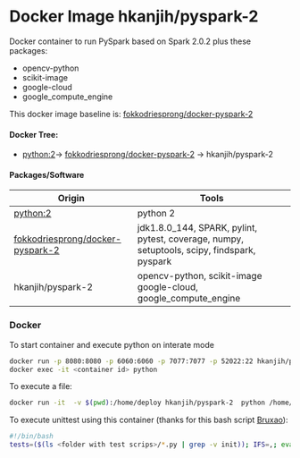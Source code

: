 # Docker Image hkanjih/pyspark-2

Docker container to run PySpark based on Spark 2.0.2 plus these packages:
- opencv-python 
- scikit-image 
- google-cloud 
- google_compute_engine
 

This docker image baseline is: [fokkodriesprong/docker-pyspark-2](https://hub.docker.com/r/fokkodriesprong/docker-pyspark-2/) 

#### Docker Tree:
- [python:2](https://hub.docker.com/_/python/)->  [fokkodriesprong/docker-pyspark-2](https://hub.docker.com/r/fokkodriesprong/docker-pyspark-2/)  -> hkanjih/pyspark-2

#### Packages/Software 

| Origin | Tools |
| ------ | ------ |
| [python:2](https://hub.docker.com/_/python/) | python 2 |
| [fokkodriesprong/docker-pyspark-2](https://hub.docker.com/r/fokkodriesprong/docker-pyspark-2/)  | jdk1.8.0_144, SPARK, pylint, pytest, coverage, numpy, setuptools, scipy, findspark, pyspark |
| hkanjih/pyspark-2|opencv-python, scikit-image google-cloud, google_compute_engine |


### Docker

To start container and execute python on interate mode
```sh
docker run -p 8080:8080 -p 6060:6060 -p 7077:7077 -p 52022:22 hkanjih/pyspark-2
docker exec -it <container id> python
```

To execute a file:
```sh
docker run -it  -v $(pwd):/home/deploy hkanjih/pyspark-2  python /home/deploy/<pythonfile>
```
To execute unittest using this container (thanks for this bash script [Bruxao](https://github.com/hgabreu
)):
```sh
#!/bin/bash
tests=($(ls <folder with test scrips>/*.py | grep -v init)); IFS=,; eval docker run -it  -v $(pwd):/home/deploy hkanjih/pyspark-2  pytest "/home/deploy/{${tests[*]}}"
```

